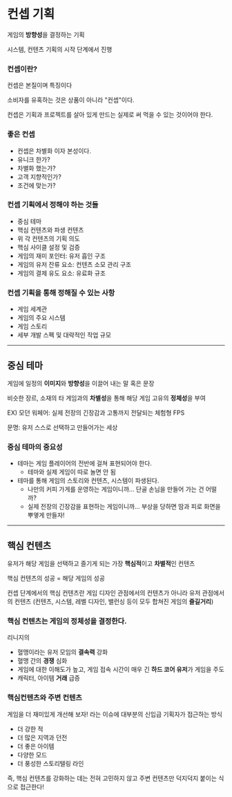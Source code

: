 # 컨셉 기획
게임의 **방향성**을 결정하는 기획

시스템, 컨텐츠 기획의 시작 단계에서 진행

### 컨셉이란?
컨셉은 본질이며 특징이다

소비자를 유혹하는 것은 상품이 아니라 "컨셉"이다.

컨셉은 기획과 프로젝트를 살아 있게 만드는 실제로 써 먹을 수 있는 것이어야 한다.

### 좋은 컨셉
- 컨셉은 차별화 이자 본성이다.
- 유니크 한가?
- 차별화 했는가?
- 고객 지향적인가?
- 조건에 맞는가?

### 컨셉 기획에서 정해야 하는 것들
- 중심 테마
- 핵심 컨텐츠와 파생 컨텐츠
- 위 각 컨텐츠의 기획 의도
- 핵심 사이클 설정 및 검증
- 게임의 재미 포인터: 유저 흡인 구조
- 게임의 유저 잔류 요소: 컨텐츠 소모 관리 구조
- 게임의 결제 유도 요소: 유료화 규조

### 컨셉 기획을 통해 정해질 수 있는 사항
- 게임 세계관
- 게임의 주요 시스템
- 게임 스토리
- 세부 개발 스펙 및 대략적인 작업 규모

---

## 중심 테마
게임에 일정의 **이미지**와 **방향성**을 이끌어 내는 말 혹은 문장

비슷한 장르, 소재의 타 게임과의 **차별성**을 통해 해당 게임 고유의 **정체성**을 부여

EX) 모던 워페어: 실제 전장의 긴장감과 고통까지 전달되는 체험형 FPS

문명: 유저 스스로 선택하고 만들어가는 세상


### 중심 테마의 중요성
- 테마는 게임 플레이어의 전반에 걸쳐 표현되어야 한다.
  - 테마와 실제 게임이 따로 놀면 안 됨
- 테마를 통해 게임의 스토리와 컨텐츠, 시스템이 파생된다.
  - 나만의 커피 가게를 운영하는 게임이니까... 단골 손님을 만들어 가는 건 어떨까?
  - 실제 전장의 긴장감을 표현하는 게임이니까... 부상을 당하면 땀과 피로 화면을 뿌옇게 만들자!
  
---

## 핵심 컨텐츠
유저가 해당 게임을 선택하고 즐기게 되는 가장 **핵심적**이고 **차별적**인 컨텐츠

핵심 컨텐츠의 성공 = 해당 게임의 성공

컨셉 단계에서의 핵심 컨텐츠란 게임 디자인 관점에서의 컨텐츠가 아니라 유저 관점에서의 컨텐츠 (컨텐츠, 시스템, 레벨 디자인, 밸런싱 등이 모두 합쳐진 게임의 **즐길거리**)

### 핵심 컨텐츠는 게임의 정체성을 결정한다.
리니지의 
- 혈맹이라는 유저 모임의 **결속력** 강화
- 혈맹 간의 **경쟁** 심화
- 게임에 대한 이해도가 높고, 게임 접속 시간이 매우 긴 **하드 코어 유저**가 게임을 주도
- 캐릭터, 아이템 **거래** 급증

### 핵심컨텐츠와 주변 컨텐츠
게임을 더 재미있게 개선해 보자! 라는 이슈에 대부분의 신입급 기획자가 접근하는 방식

- 더 강한 적
- 더 많은 지역과 던전
- 더 좋은 아이템
- 다양한 모드
- 더 풍성한 스토리텔링 라인

즉, 핵심 컨텐츠를 강화하는 데는 전혀 고민하지 않고 주변 컨텐츠만 덕지덕지 붙이는 식으로 접근한다!

